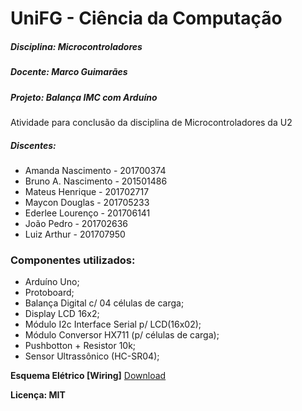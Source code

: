 # UniFG - Ciência da Computação
##### Disciplina: Microcontroladores
##### Docente: Marco Guimarães

##### Projeto: Balança IMC com Arduíno
Atividade para conclusão da disciplina de Microcontroladores da U2

##### Discentes:
- Amanda Nascimento - 201700374
- Bruno A. Nascimento - 201501486
- Mateus Henrique - 201702717
- Maycon Douglas - 201705233
- Ederlee Lourenço - 201706141
- João Pedro - 201702636
- Luiz Arthur - 201707950

 ### Componentes utilizados:

- Arduíno Uno;
- Protoboard;
- Balança Digital c/ 04 células de carga;
- Display LCD 16x2;
- Módulo I2c Interface Serial p/ LCD(16x02);
- Módulo Conversor HX711 (p/ células de carga);
- Pushbotton + Resistor 10k;
- Sensor Ultrassônico (HC-SR04);

**Esquema Elétrico [Wiring]**
[Download](https://github.com/sunr00t/sketch_balanca_imc/blob/master/Balanca_IMC_Wiring.pdf) 


**Licença: MIT**
